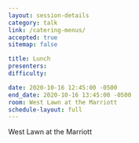 ```yaml
---
layout: session-details
category: talk
link: /catering-menus/
accepted: true
sitemap: false

title: Lunch
presenters:
difficulty:

date: 2020-10-16 12:45:00 -0500
end_date: 2020-10-16 13:45:00 -0500
room: West Lawn at the Marriott
schedule-layout: full
---
```

West Lawn at the Marriott
